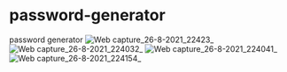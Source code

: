 # password-generator
password generator
![Web capture_26-8-2021_22423_](https://user-images.githubusercontent.com/74392722/131008190-39620ebd-77c6-4e6a-ada2-577e457505e2.jpeg)
![Web capture_26-8-2021_224032_](https://user-images.githubusercontent.com/74392722/131008192-a744d01e-30e1-4ef9-aa1c-a20b11d1fe64.jpeg)
![Web capture_26-8-2021_224041_](https://user-images.githubusercontent.com/74392722/131008195-d37c7fca-d77f-4a49-9b41-f0e7a8564841.jpeg)
![Web capture_26-8-2021_224154_](https://user-images.githubusercontent.com/74392722/131008197-7bc82c3f-7ea4-4795-8235-cbce266f2bad.jpeg)
